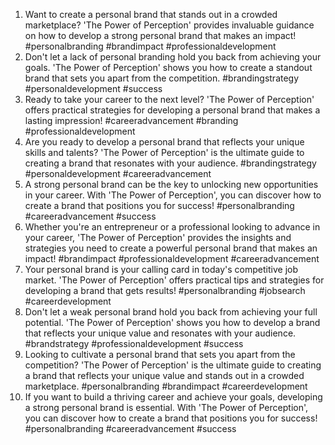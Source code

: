 1. Want to create a personal brand that stands out in a crowded marketplace? 'The Power of Perception' provides invaluable guidance on how to develop a strong personal brand that makes an impact! #personalbranding #brandimpact #professionaldevelopment
2. Don't let a lack of personal branding hold you back from achieving your goals. 'The Power of Perception' shows you how to create a standout brand that sets you apart from the competition. #brandingstrategy #personaldevelopment #success
3. Ready to take your career to the next level? 'The Power of Perception' offers practical strategies for developing a personal brand that makes a lasting impression! #careeradvancement #branding #professionaldevelopment
4. Are you ready to develop a personal brand that reflects your unique skills and talents? 'The Power of Perception' is the ultimate guide to creating a brand that resonates with your audience. #brandingstrategy #personaldevelopment #careeradvancement
5. A strong personal brand can be the key to unlocking new opportunities in your career. With 'The Power of Perception', you can discover how to create a brand that positions you for success! #personalbranding #careeradvancement #success
6. Whether you're an entrepreneur or a professional looking to advance in your career, 'The Power of Perception' provides the insights and strategies you need to create a powerful personal brand that makes an impact! #brandimpact #professionaldevelopment #careeradvancement
7. Your personal brand is your calling card in today's competitive job market. 'The Power of Perception' offers practical tips and strategies for developing a brand that gets results! #personalbranding #jobsearch #careerdevelopment
8. Don't let a weak personal brand hold you back from achieving your full potential. 'The Power of Perception' shows you how to develop a brand that reflects your unique value and resonates with your audience. #brandstrategy #professionaldevelopment #success
9. Looking to cultivate a personal brand that sets you apart from the competition? 'The Power of Perception' is the ultimate guide to creating a brand that reflects your unique value and stands out in a crowded marketplace. #personalbranding #brandimpact #careerdevelopment
10. If you want to build a thriving career and achieve your goals, developing a strong personal brand is essential. With 'The Power of Perception', you can discover how to create a brand that positions you for success! #personalbranding #careeradvancement #success
